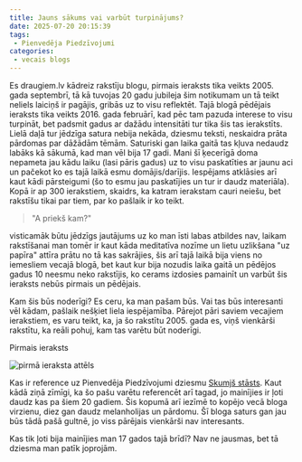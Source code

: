```yaml
---
title: Jauns sākums vai varbūt turpinājums?
date: 2025-07-20 20:15:39
tags:
 - Pienvedēja Piedzīvojumi
categories:
 - vecais blogs
---
```

Es draugiem.lv kādreiz rakstīju blogu, pirmais ieraksts tika veikts 2005. gada septembrī, tā kā tuvojas 20 gadu jubileja šim notikumam un tā teikt neliels laiciņš ir pagājis, gribās uz to visu reflektēt. Tajā blogā pēdējais ieraksts tika veikts 2016. gada februārī, kad pēc tam pazuda interese to visu turpināt, bet padsmit gadus ar dažādu intensitāti tur tika šis tas ierakstīts. Lielā daļā tur jēdzīga satura nebija nekāda, dziesmu teksti, neskaidra prāta pārdomas par dāžādām tēmām. Saturiski gan laika gaitā tas kļuva nedaudz labāks kā sākumā, kad man vēl bija 17 gadi. Mani šī ķecerīgā doma nepameta jau kādu laiku (lasi pāris gadus) uz to visu paskatīties ar jaunu aci un pačekot ko es tajā laikā esmu domājis/darījis. Iespējams atklāsies arī kaut kādi pārsteigumi (šo to esmu jau paskatījies un tur ir daudz materiāla). Kopā ir ap 300 ierakstiem, skaidrs, ka katram ierakstam cauri neiešu, bet rakstīšu tikai par tiem, par ko pašlaik ir ko teikt.

> "A priekš kam?" 

visticamāk būtu jēdzīgs jautājums uz ko man īsti labas atbildes nav, laikam rakstīšanai man tomēr ir kaut kāda meditatīva nozīme un lietu uzlikšana "uz papīra" attīra prātu no tā kas sakrājies, šis arī tajā laikā bija viens no iemesliem vecajā blogā, bet kaut kur bija nozudis laika gaitā un pēdējos gadus 10 neesmu neko rakstījis, ko cerams izdosies pamainīt un varbūt šis ieraksts nebūs pirmais un pēdējais.

Kam šis būs noderīgi? Es ceru, ka man pašam būs. Vai tas būs interesanti vēl kādam, pašlaik nešķiet liela iespējamība. Pārejot pāri saviem vecajiem ierakstiem, es varu teikt, ka, ja šo rakstītu 2005. gada es, viņš vienkārši rakstītu, ka reāli pohuj, kam tas varētu būt noderīgi.

Pirmais ieraksts

![pirmā ieraksta attēls](pirmais.png)

Kas ir reference uz Pienvedēja Piedzīvojumi dziesmu [Skumjš stāsts](https://open.spotify.com/track/5j4jYHEJl9BO5T8Vvc5MtG?si=081909cfa1984b1d). Kaut kādā ziņā zīmīgi, ka šo pašu varētu referencēt arī tagad, jo mainījies ir ļoti daudz kas pa šiem 20 gadiem. Šis kopumā arī iezīmē to kopējo vecā bloga virzienu, diez gan daudz melanholijas un pārdomu. Šī bloga saturs gan jau būs tādā pašā gultnē, jo viss pārējais vienkārši nav interesants.

Kas tik ļoti bija mainījies man 17 gados tajā brīdī? Nav ne jausmas, bet tā dziesma man patīk joprojām.
